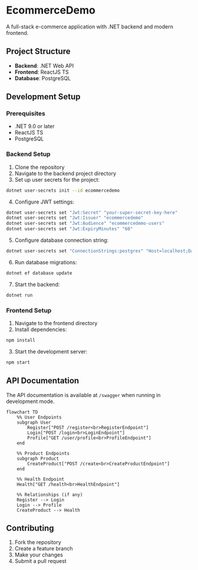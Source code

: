 # EcommerceDemo

A full-stack e-commerce application with .NET backend and modern frontend.

## Project Structure

- **Backend**: .NET Web API
- **Frontend**: ReactJS TS
- **Database**: PostgreSQL

## Development Setup

### Prerequisites

- .NET 9.0 or later
- ReactJS TS
- PostgreSQL

### Backend Setup

1. Clone the repository
2. Navigate to the backend project directory
3. Set up user secrets for the project:

```bash
dotnet user-secrets init --id ecommercedemo
```

4. Configure JWT settings:

```bash
dotnet user-secrets set "Jwt:Secret" "your-super-secret-key-here"
dotnet user-secrets set "Jwt:Issuer" "ecommercedemo"
dotnet user-secrets set "Jwt:Audience" "ecommercedemo-users"
dotnet user-secrets set "Jwt:ExpiryMinutes" "60"
```

5. Configure database connection string:

```bash
dotnet user-secrets set "ConnectionStrings:postgres" "Host=localhost;Database=EcommerceDemo;Username=your_username;Password=your_password"
```

6. Run database migrations:

```bash
dotnet ef database update
```

7. Start the backend:

```bash
dotnet run
```

### Frontend Setup

1. Navigate to the frontend directory
2. Install dependencies:

```bash
npm install
```

3. Start the development server:

```bash
npm start
```

## API Documentation

The API documentation is available at `/swagger` when running in development mode.

```mermaid
flowchart TD
	%% User Endpoints
	subgraph User
		Register["POST /register<br>RegisterEndpoint"]
		Login["POST /login<br>LoginEndpoint"]
		Profile["GET /user/profile<br>ProfileEndpoint"]
	end

	%% Product Endpoints
	subgraph Product
		CreateProduct["POST /create<br>CreateProductEndpoint"]
	end

	%% Health Endpoint
	Health["GET /health<br>HealthEndpoint"]

	%% Relationships (if any)
	Register --> Login
	Login --> Profile
	CreateProduct --> Health
```

## Contributing

1. Fork the repository
2. Create a feature branch
3. Make your changes
4. Submit a pull request
